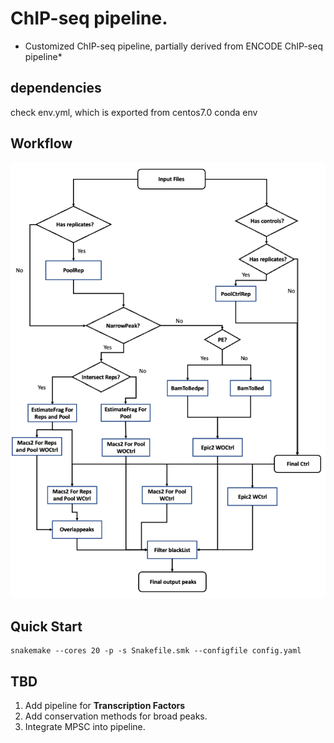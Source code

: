 # ChIP-seq pipeline. 
* Customized ChIP-seq pipeline, partially derived from ENCODE ChIP-seq pipeline*

## dependencies
check env.yml, which is exported from centos7.0 conda env

## Workflow
<img src="https://github.com/KunFang93/seq_workflow/blob/master/ChIP-seq/workflow.tiff" width="900">

## Quick Start  
```
snakemake --cores 20 -p -s Snakefile.smk --configfile config.yaml
```

## TBD
1. Add pipeline for **Transcription Factors**
2. Add conservation methods for broad peaks.  
3. Integrate MPSC into pipeline.  
